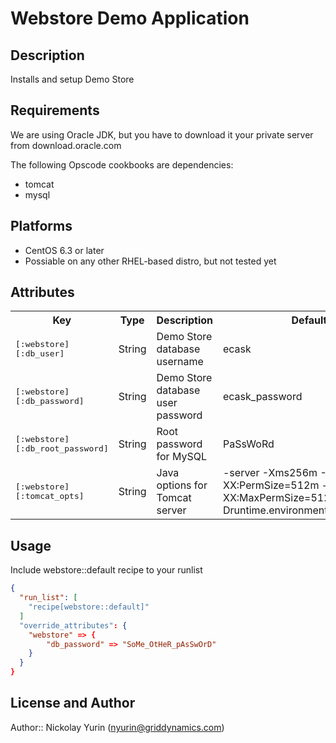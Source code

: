 Webstore Demo Application
======================

Description
-----------
Installs and setup Demo Store

Requirements
------------
We are using Oracle JDK, but you have to download it your private server from download.oracle.com

The following Opscode cookbooks are dependencies:
<ul>
  <li>tomcat</li>
  <li>mysql</li>
</ul>

Platforms
---------
<ul>
  <li>CentOS 6.3 or later</li>
  <li>Possiable on any other RHEL-based distro, but not tested yet</li>
</ul>

Attributes
----------
<table>
  <tr>
    <th>Key</th>
    <th>Type</th>
    <th>Description</th>
    <th>Default</th>
  </tr>
  <tr>
    <td><tt>[:webstore][:db_user]</tt></td>
    <td>String</td>
    <td>Demo Store database username</td>
    <td>ecask</td>
  </tr>
  <tr>
    <td><tt>[:webstore][:db_password]</tt></td>
    <td>String</td>
    <td>Demo Store database user password</td>
    <td>ecask_password</td>
  </tr>
  <tr>
    <td><tt>[:webstore][:db_root_password]</tt></td>
    <td>String</td>
    <td>Root password for MySQL</td>
    <td>PaSsWoRd</td>
  </tr>
  <tr>
    <td><tt>[:webstore][:tomcat_opts]</tt></td>
    <td>String</td>
    <td>Java options for Tomcat server</td>
    <td>-server -Xms256m -Xmx1024m -XX:PermSize=512m -XX:MaxPermSize=512m -Druntime.environment=development</td>
  </tr>
</table>

Usage
-----
Include webstore::default recipe to your runlist
```json
{
  "run_list": [
    "recipe[webstore::default]"
  ]
  "override_attributes": {
    "webstore" => {
        "db_password" => "SoMe_OtHeR_pAsSwOrD"
    }
  }
}
```

License and Author
------------------
Author:: Nickolay Yurin (nyurin@griddynamics.com)
